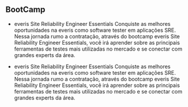 ## BootCamp

- everis Site Reliability Engineer Essentials
Conquiste as melhores oportunidades na everis como software tester em aplicações SRE. Nessa jornada rumo a contratação, através do bootcamp everis Site Reliability Engineer Essentials, você irá aprender sobre as principais ferramentas de testes mais utilizadas no mercado e se conectar com grandes experts da área.

- everis Site Reliability Engineer Essentials
Conquiste as melhores oportunidades na everis como software tester em aplicações SRE. Nessa jornada rumo a contratação, através do bootcamp everis Site Reliability Engineer Essentials, você irá aprender sobre as principais ferramentas de testes mais utilizadas no mercado e se conectar com grandes experts da área.

